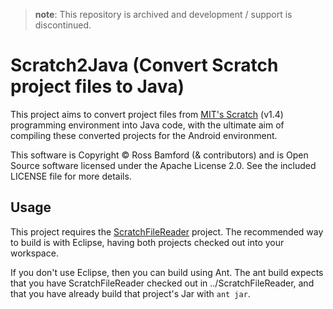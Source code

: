 > **note**: This repository is archived and development / support is discontinued.

Scratch2Java (Convert Scratch project files to Java)
====================================================

This project aims to convert project files from [MIT's Scratch](http://scratch.mit.edu/) (v1.4) programming environment into Java code, with the ultimate aim of compiling these converted projects for the Android environment.

This software is Copyright &copy; Ross Bamford (& contributors) and is Open Source software licensed under the Apache License 2.0. See the included LICENSE file for more details.

Usage
-----

This project requires the [ScratchFileReader](https://github.com/roscopeco/ScratchFileReader) project. The recommended way to build is with Eclipse, having both projects checked out into your workspace.

If you don't use Eclipse, then you can build using Ant. The ant build expects that you have ScratchFileReader checked out in ../ScratchFileReader, and that you have already build that project's Jar with `ant jar`.
